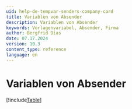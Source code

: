 ```yaml
---
uid: help-de-tempvar-senders-company-card
title: Variablen von Absender
description: Variablen von Absender
keywords: Vorlagenvariabel, Absender, Firma
author: Bergfrid Dias
date: 07.17.2024
version: 10.3
content_type: reference
language: en
---
```


# Variablen von Absender

[!include[Table](../../../../../common/includes/variable/table-sender-company.md)]
